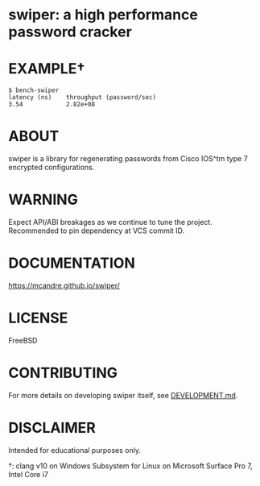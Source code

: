 # swiper: a high performance password cracker

# EXAMPLE†

```console
$ bench-swiper
latency (ns)    throughput (password/sec)
3.54            2.82e+08
```

# ABOUT

swiper is a library for regenerating passwords from Cisco IOS^tm type 7 encrypted configurations.

# WARNING

Expect API/ABI breakages as we continue to tune the project. Recommended to pin dependency at VCS commit ID.

# DOCUMENTATION

https://mcandre.github.io/swiper/

# LICENSE

FreeBSD

# CONTRIBUTING

For more details on developing swiper itself, see [DEVELOPMENT.md](DEVELOPMENT.md).

# DISCLAIMER

Intended for educational purposes only.

†: clang v10 on Windows Subsystem for Linux on Microsoft Surface Pro 7, Intel Core i7
